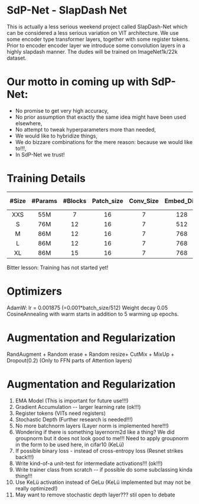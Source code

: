 # SdP-Net - SlapDash Net

This is actually a less serious weekend project called SlapDash-Net which can be considered a less serious variation on VIT architecture. We use some encoder type transformer layers, together with some register tokens. Prior to encoder encoder layer we introduce some convolution layers in a highly slapdash manner. The dudes will be trained on ImageNet1k/22k dataset.  

 <h1> Our motto in coming up with SdP-Net:</h1>
 <ul> 
  <li> No promise to get very high accuracy,</li>
  <li> No prior assumption that exactly the same idea might have been used elsewhere,</li>
  <li> No attempt to tweak hyperparameters more than needed,</li>
  <li> We would like to hybridize things,</li>
  <li> We do bizzare combinations for the mere reason: because we would like to!!!,</li>
  <li> In SdP-Net we trust!</li>
  
</ul> 

# Training Details


| #Size  |  #Params  |  #Blocks  |  Patch_size | Conv_Size | Embed_Dim | Top1 Acc | 
| :---:  | :-------: |  :------: | :------:    | :------:  | :-----:   | :-----:  | 
|  XXS   |  55M      |   7       |  16         |     7     | 128       | ?        | 
|  S     |  76M      |   12      |  16         |     7     | 512       | ?        | 
|  M     |  86M      |   12      |  16         |     7     | 768       | ?        | 
|  L     |  86M      |   12      |  16         |     7     | 768       | ?        | 
|  XL    |  86M      |   15      |  16         |     7     | 768       | ?        | 



Bitter lesson: Training has not started yet!

# Optimizers

AdamW: lr = 0.001875 (=0.001*batch_size/512)
Weight decay 0.05
CosineAnnealing with warm starts in addition to 5 warming up epochs.
 
# Augmentation and Regularization

RandAugment + Random erase + Random resize+ CutMix + MixUp + Dropout(0.2) (Only to FFN parts of Attention layers) 

# Augmentation and Regularization

1) EMA Model (This is important for future use!!!)
2) Gradient Accumulation -- larger learning rate (ok!!!)
3) Register tokens (VITs need registers)
4) Stochastic Depth (Further research is needed!!!)
5) No more batchnorm layers (Layer norm is implemented here!!!)
55) Wondering if there is something layernorm2d like a thing? We did groupnorm but it does not look good to me!!! Need to apply groupnorm in the form to be used here, in cifar10 (KeLü)
6) If possible binary loss - instead of cross-entropy loss (Resnet strikes back!!!)
7) Write kind-of-a unit-test for intermediate activations!!! (ok!!!)
8) Write trainer class from scratch -- if possible do some subclassing kinda thing!!!
9) Use KeLü activation instead of GeLu (KeLü implemented but may not be really optimized!)
10) May want to remove stochastic depth layer??? stil open to debate
